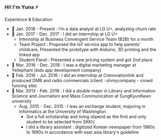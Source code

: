 


### Hi! I'm Yuna ⚡

Experience & Education
- 💼 Jan. 2018 - Present : I’m a data analyst at LG U+, analyzing churn rate
- 💼 Jan. 2017 - Dec. 2017 : I did an internship at LG U+
   - Internship at Business Convergent Service Team (B2B) for a month
   - Team Project : Proposed the IoT service app to help parents' childcare, Presented the prototype with Arduino, 3D printing and the linked app
   - Student Panel : Presented a new pricing system and got 2nd place
- 💼 Mar. 2016 - Dec. 2016 : I was a digital marketing manager at Yellephant (kids app development company)
- 💼 Feb. 2016 - Jul. 2016 : I did an internship at Crenovationlink and produced DMB and radio commercials (client : ohmycompany - crowd funcing site)
- 🌱 Mar. 2013 - Feb. 2018 : I did a double major in Library and Information Science and Journalism and Mass Communication at SungKyunKwan university
  - Aug. 2015 - Dec. 2015 : I was an exchange student, majoring in Informatics at the University of Washington
    - Got a full scholarship and living stipend as the first and only student to be selected from SKKU
    - I did a library assistant : digitized Korean newspaper from 1980s to 1990s in accordance with east asia library's guideline

<!--
**reasonmii/reasonmii** is a ✨ _special_ ✨ repository because its `README.md` (this file) appears on your GitHub profile.

Here are some ideas to get you started:

- 🔭 I’m currently working on ...
- 🌱 I’m currently learning ...
- 👯 I’m looking to collaborate on ...
- 🤔 I’m looking for help with ...
- 💬 Ask me about ...
- 📫 How to reach me: ...
- 😄 Pronouns: ...
- ⚡ Fun fact: ...
-->
